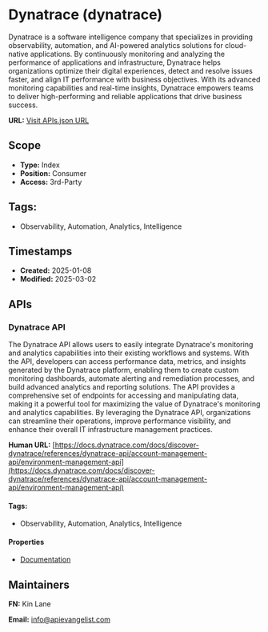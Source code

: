# Dynatrace (dynatrace)
Dynatrace is a software intelligence company that specializes in providing observability, automation, and AI-powered analytics solutions for cloud-native applications. By continuously monitoring and analyzing the performance of applications and infrastructure, Dynatrace helps organizations optimize their digital experiences, detect and resolve issues faster, and align IT performance with business objectives. With its advanced monitoring capabilities and real-time insights, Dynatrace empowers teams to deliver high-performing and reliable applications that drive business success.

**URL:** [Visit APIs.json URL](https://raw.githubusercontent.com/api-evangelist/dynatrace/refs/heads/main/apis.yml)

## Scope

- **Type:** Index 
- **Position:** Consumer 
- **Access:** 3rd-Party 

## Tags:

 - Observability, Automation, Analytics, Intelligence

## Timestamps

- **Created:** 2025-01-08 
- **Modified:** 2025-03-02 

## APIs

### Dynatrace API
The Dynatrace API allows users to easily integrate Dynatrace's monitoring and analytics capabilities into their existing workflows and systems. With the API, developers can access performance data, metrics, and insights generated by the Dynatrace platform, enabling them to create custom monitoring dashboards, automate alerting and remediation processes, and build advanced analytics and reporting solutions. The API provides a comprehensive set of endpoints for accessing and manipulating data, making it a powerful tool for maximizing the value of Dynatrace's monitoring and analytics capabilities. By leveraging the Dynatrace API, organizations can streamline their operations, improve performance visibility, and enhance their overall IT infrastructure management practices.

**Human URL:** [https://docs.dynatrace.com/docs/discover-dynatrace/references/dynatrace-api/account-management-api/environment-management-api](https://docs.dynatrace.com/docs/discover-dynatrace/references/dynatrace-api/account-management-api/environment-management-api)


#### Tags:

 - Observability, Automation, Analytics, Intelligence

#### Properties

- [Documentation](https://docs.dynatrace.com/docs/discover-dynatrace/references/dynatrace-api/account-management-api/environment-management-api)

## Maintainers

**FN:** Kin Lane

**Email:** info@apievangelist.com

